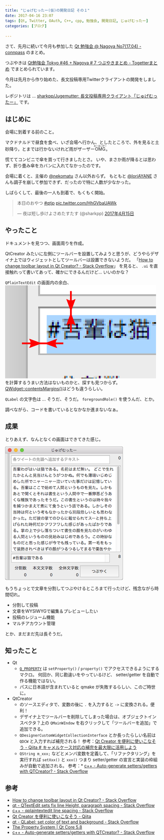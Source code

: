 ```yaml
---
title: "じゅげむったー(仮)の開発日記 その１"
date: 2017-04-16 23:07
tags: [Qt, Twitter, OAuth, C++, cpp, 勉強会, 開発日記, じゅげむったー]
categories: [ブログ]

---
```


さて、先月に続いて今月も参加した [Qt 勉強会 @ Nagoya No7(17.04) - connpass](https://qt-users.connpass.com/event/53963/) のまとめ。

つぶやきは [Qt勉強会 Tokyo #46 + Nagoya # 7 つぶやきまとめ - Togetterまとめ](https://togetter.com/li/1101299) でまとめられています。

今月は先月から作り始めた、長文投稿専用Twitterクライアントの開発をしました。

レポジトリは ... [sharkpp/Jugemutter: 長文投稿専用クライアント「じゅげむったー」](https://github.com/sharkpp/Jugemutter) です。

## はじめに

会場に到着する前のこと。

マクドナルドで昼食を食べ、いざ会場へ行かん、としたところで、外を見ると土砂降り，とまでは行かないけれど雨がザーザー<ruby><rb>OMG</rb><rp>(</rp><rt>おーまいがー</rt><rp>)</rp></ruby>。

慌ててコンビニで傘を買って行きましたとさ。
いや、まさか雨が降るとは思わず、折り畳み傘をカバンに入れてなかったのです。

会場に着くと、主催の [@nekomatu](https://twitter.com/nekomatu) さん以外おらず。
もともと [@IoriAYANE](https://twitter.com/IoriAYANE) さんも調子を崩して参加できず、だったので特に人数が少なかった。

しばらくして、最後の一人も到着で、もくもく開始。

<blockquote class="twitter-tweet" data-lang="ja"><p lang="ja" dir="ltr">本日のおやつ <a href="https://twitter.com/hashtag/qtjp?src=hash">#qtjp</a> <a href="https://t.co/HhGVbaUAWk">pic.twitter.com/HhGVbaUAWk</a></p>&mdash; 夜は短し歩けよさめたすたす (@sharkpp) <a href="https://twitter.com/sharkpp/status/853103000910413824">2017年4月15日</a></blockquote>

## やったこと

ドキュメントを見つつ、画面周りを作成。

QtCreator みたいに左側にツールバーを設置してみようと思うが、どうやらデザイナ上ではウィジェットとしてツールバーは設置できないようだ。
「[How to change toolbar layout in Qt Creator? - Stack Overflow](http://stackoverflow.com/questions/26691010/how-to-change-toolbar-layout-in-qt-creator)」 を見ると、 `.ui` を直接触れって書いてあって、確かにできるんだけど... いいのかな？

`QPlainTextEdit` の画面内の余白、
<img src="images/2017_0415_qplaintextedit_margin.png" />
を計算するうまい方法はないものかと、探すも見つからず。
[QWidget::contentsMargins()](http://doc.qt.io/qt-5/qwidget.html#contentsMargins)はどうも違うらしい。

`QLabel` の文字色は ... そうだ、そうだ。
`foregroundRole()` を使うんだ、とか。

調べながら、コードを書いているとなかなか進まないなぁ。

## 成果

とりあえず、なんとなくの画面はできてきた感じ。

<img src="/images/2017_0415_jugemutter.png" />

もうちょっとで文章を分割してつぶやけるところまて行ったけど、残念ながら時間切れ。

* 分割して投稿
* 文章をWYSIWYGで編集＆プレビューしたい
* 投稿のレジューム機能
* マルチアカウント管理

とか、まだまだ先は長そうだ。

<script async src="//platform.twitter.com/widgets.js" charset="utf-8"></script>

## 知ったこと

* Qt
    * [`Q_PROPERTY`](http://doc.qt.io/qt-5/properties.html) は 	`setProperty()` / `property()` でアクセスできるようにするマクロ。
      何回か、同じ勘違いをやっているけど、 setter/getter を自動で作る機能ではない。
	* パスに日本語が含まれていると qmake が失敗するらしい、このご時世に。
* QtCreator
	*  のソースエディタで、変数の後に `.` を入力すると `->` に変換される。便利！
	* デザイナ上でツールバーを削除してしまった場合は、オブジェクトインスペクタ？上の `QMainWIndow` を右クリックして「ツールバーを追加」で追加できる。
	* `QDesignerCustomWidgetCollectionInterface` とか長ったらしい名前は `QDCW` と入力すれば補完される！
	  参考：[Qt Creator を便利に使いこなそう - Qiita # キャメルケース対応の補完を最大限に活用しよう](http://qiita.com/task_jp/items/098319a33bd946955c0a#%E3%82%AD%E3%83%A3%E3%83%A1%E3%83%AB%E3%82%B1%E3%83%BC%E3%82%B9%E5%AF%BE%E5%BF%9C%E3%81%AE%E8%A3%9C%E5%AE%8C%E3%82%92%E6%9C%80%E5%A4%A7%E9%99%90%E3%81%AB%E6%B4%BB%E7%94%A8%E3%81%97%E3%82%88%E3%81%86)
    * `QString m_xxx;` などとメンバ変数を定義して、「リファクタリング」を実行すれば  `setXxx()` と `xxx()` つまり setter/getter の宣言と実装の枠組みが自動で追加される。
      参考：* [c++ - Auto-generate setters/getters with QTCreator? - Stack Overflow](http://stackoverflow.com/questions/19729288/auto-generate-setters-getters-with-qtcreator)

## 参考

* [How to change toolbar layout in Qt Creator? - Stack Overflow](http://stackoverflow.com/questions/26691010/how-to-change-toolbar-layout-in-qt-creator)
* [qt - QTextEdit sets fix line Height, paragraph spacing - Stack Overflow](http://stackoverflow.com/questions/18909507/qtextedit-sets-fix-line-height-paragraph-spacing)
* [c++ - qplaintextedit line spacing - Stack Overflow](http://stackoverflow.com/questions/10317845/qplaintextedit-line-spacing)
* [Qt Creator を便利に使いこなそう - Qiita](http://qiita.com/task_jp/items/098319a33bd946955c0a#%E3%82%AD%E3%83%A3%E3%83%A1%E3%83%AB%E3%82%B1%E3%83%BC%E3%82%B9%E5%AF%BE%E5%BF%9C%E3%81%AE%E8%A3%9C%E5%AE%8C%E3%82%92%E6%9C%80%E5%A4%A7%E9%99%90%E3%81%AB%E6%B4%BB%E7%94%A8%E3%81%97%E3%82%88%E3%81%86)
* [qt - QLabel: set color of text and background - Stack Overflow](http://stackoverflow.com/questions/2749798/qlabel-set-color-of-text-and-background)
* [The Property System | Qt Core 5.8](http://doc.qt.io/qt-5/properties.html)
* [c++ - Auto-generate setters/getters with QTCreator? - Stack Overflow](http://stackoverflow.com/questions/19729288/auto-generate-setters-getters-with-qtcreator)

